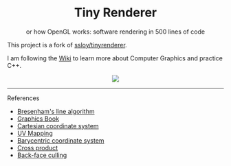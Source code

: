 <div align="center">
  <h1>Tiny Renderer</h1>
  <p>or how OpenGL works: software rendering in 500 lines of code</p>
</div>

This project is a fork of [ssloy/tinyrenderer](https://github.com/ssloy/tinyrenderer).

I am following the [Wiki](https://github.com/ssloy/tinyrenderer/wiki) to learn more about Computer Graphics and practice C++.

<div align="center">
  <img src="https://raw.githubusercontent.com/ssloy/tinyrenderer/gh-pages/img/01-bresenham/5da6818190.png"/>
</div>

---

References
- [Bresenham's line algorithm](https://en.m.wikipedia.org/wiki/Bresenham's_line_algorithm)
- [Graphics Book](https://math.hws.edu/graphicsbook/c6/s3.html)
- [Cartesian coordinate system](https://en.m.wikipedia.org/wiki/Cartesian_coordinate_system)
- [UV Mapping](https://en.m.wikipedia.org/wiki/UV_mapping)
- [Barycentric coordinate system](https://en.m.wikipedia.org/wiki/Barycentric_coordinate_system)
- [Cross product](https://en.m.wikipedia.org/wiki/Cross_product)
- [Back-face culling](https://en.m.wikipedia.org/wiki/Back-face_culling)
